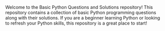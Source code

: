 Welcome to the Basic Python Questions and Solutions repository! This repository contains a collection of basic Python programming questions along with their solutions. If you are a beginner learning Python or looking to refresh your Python skills, this repository is a great place to start!
